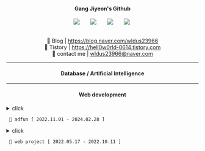 
<div align="center">

#### **Gang Jiyeon's Github**

 <div>
<img src="https://img.shields.io/badge/Java-007396?style=flat-square&logo=Java&logoColor=white" style="height : auto; margin-left : 10px; margin-right : 10px;"/></a>&nbsp;
<img src="https://img.shields.io/badge/SpringFramework-6DB33F?style=flat-square&logo=Spring&logoColor=white" style="height : auto; margin-left : 10px; margin-right : 10px;"/></a>&nbsp;
<img src="https://img.shields.io/badge/MySQL-4479A1?style=flat-square&logo=MySQL&logoColor=white" style="height : auto; margin-left : 10px; margin-right : 10px;"/></a>&nbsp;
<img src="https://img.shields.io/badge/HTML5-E34F26?style=flat-square&logo=HTML5&logoColor=white" style="height : auto; margin-left : 10px; margin-right : 10px;"/></a>&nbsp;
</div>

<br>

🌱 Blog | https://blog.naver.com/wldus23966  
🤔 Tistory | https://hell0w0rld-0614.tistory.com  
 💬 contact me | wldus23966@naver.com  
 
 
</div>

---

<div align="center">
 
#### **Database / Artificial Intelligence**
 
</div>



---

<div align="center">
 
#### **Web development**
 
</div>

 

<details>
<summary> click
<pre><code> 👋 adfun [ 2022.11.01 - 2024.02.28 ] </code></pre>
</summary>
<div markdown="1">

``` 
  @ 해마여행 카카오 챗봇 | (python, flask)
  
  @ 해마여행 결제 모듈 | (python, flask) 
  
  @ 해마여행 관리자 페이지 | (python, flask)
    -처리 언어 변경(node.js, java, asp, java script=> python flask, java script 
    -보안 처리
    -기능 수정 및 추가 
      
  @ 나누미 Sms api | (php) 
  
  @ 상가나라 모바일 웹뷰 | (java)
    -안드로이드 스튜디오 웹뷰 제작
    -kcp 결제 모듈 처리 
    
  @ 패밀리원 배송 api | (python, flask)
  
  @ 홈페이지 수정 | (asp)
    -정관일신 헤더 슬라이더(asp, js) 
    -맥킨지일신기독병워 헤더 슬라이더(asp, js)
    -뭐시기 병원 헤더 슬라이더, 팝업(asp, js) 
    -동아요리커피직업전문학교 게시판(asp) 
    -뭐시기 게시판(asp) 

```

</div>
</details>

<details>
<summary> 
 click
<pre><code> 👋 web project [ 2022.05.17 - 2022.10.11 ] </code></pre>
</summary>

<div markdown="1">
<div align="center">
 
| project | member | period | github | url |
| :---:  | :---:  | :---:  | :---:  |  :---:  | 
| bbq 클론코딩 | 3 | 2022.05.17 - 2022.05.25 | https://github.com/GangJiyeon/bbq | |
| 환전사이트 | 2 | 2022.09.17 - 2022.10.02 |https://github.com/seongsinhye/moneyexchange | |
| 환경 mbti | 2 | 2022.09.01 - 2022.10.04 | https://github.com/Soyi1/mbti | |
| 포트폴리오 | 1 | 2022.09.28 - 2022.10.12 |https://github.com/GangJiyeon/portfolio_site | |
| 스케줄 관리 | 1 |2022.08.10 - 2022.10.11 | https://github.com/GangJiyeon/plannerz | |
 
</div>
</div>
